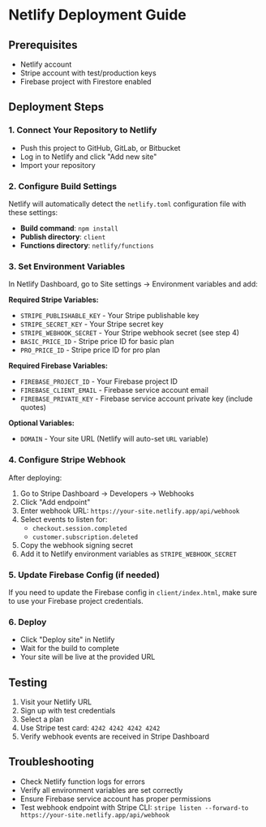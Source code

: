 # Netlify Deployment Guide

## Prerequisites
- Netlify account
- Stripe account with test/production keys
- Firebase project with Firestore enabled

## Deployment Steps

### 1. Connect Your Repository to Netlify
- Push this project to GitHub, GitLab, or Bitbucket
- Log in to Netlify and click "Add new site"
- Import your repository

### 2. Configure Build Settings
Netlify will automatically detect the `netlify.toml` configuration file with these settings:
- **Build command**: `npm install`
- **Publish directory**: `client`
- **Functions directory**: `netlify/functions`

### 3. Set Environment Variables
In Netlify Dashboard, go to Site settings → Environment variables and add:

**Required Stripe Variables:**
- `STRIPE_PUBLISHABLE_KEY` - Your Stripe publishable key
- `STRIPE_SECRET_KEY` - Your Stripe secret key
- `STRIPE_WEBHOOK_SECRET` - Your Stripe webhook secret (see step 4)
- `BASIC_PRICE_ID` - Stripe price ID for basic plan
- `PRO_PRICE_ID` - Stripe price ID for pro plan

**Required Firebase Variables:**
- `FIREBASE_PROJECT_ID` - Your Firebase project ID
- `FIREBASE_CLIENT_EMAIL` - Firebase service account email
- `FIREBASE_PRIVATE_KEY` - Firebase service account private key (include quotes)

**Optional Variables:**
- `DOMAIN` - Your site URL (Netlify will auto-set `URL` variable)

### 4. Configure Stripe Webhook
After deploying:
1. Go to Stripe Dashboard → Developers → Webhooks
2. Click "Add endpoint"
3. Enter webhook URL: `https://your-site.netlify.app/api/webhook`
4. Select events to listen for:
   - `checkout.session.completed`
   - `customer.subscription.deleted`
5. Copy the webhook signing secret
6. Add it to Netlify environment variables as `STRIPE_WEBHOOK_SECRET`

### 5. Update Firebase Config (if needed)
If you need to update the Firebase config in `client/index.html`, make sure to use your Firebase project credentials.

### 6. Deploy
- Click "Deploy site" in Netlify
- Wait for the build to complete
- Your site will be live at the provided URL

## Testing
1. Visit your Netlify URL
2. Sign up with test credentials
3. Select a plan
4. Use Stripe test card: `4242 4242 4242 4242`
5. Verify webhook events are received in Stripe Dashboard

## Troubleshooting
- Check Netlify function logs for errors
- Verify all environment variables are set correctly
- Ensure Firebase service account has proper permissions
- Test webhook endpoint with Stripe CLI: `stripe listen --forward-to https://your-site.netlify.app/api/webhook`
